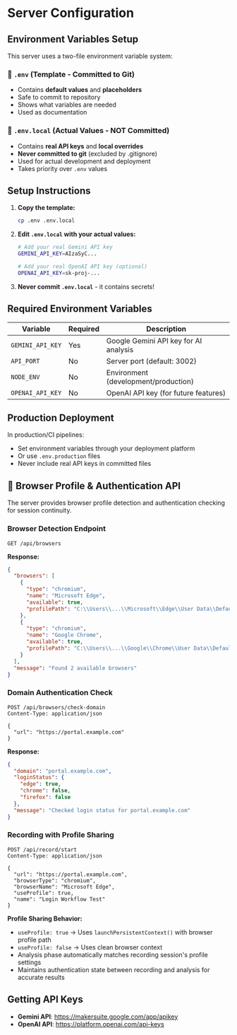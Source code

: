 # Server Configuration

## Environment Variables Setup

This server uses a two-file environment variable system:

### 📄 `.env` (Template - Committed to Git)
- Contains **default values** and **placeholders**
- Safe to commit to repository
- Shows what variables are needed
- Used as documentation

### 📄 `.env.local` (Actual Values - NOT Committed)
- Contains **real API keys** and **local overrides**
- **Never committed to git** (excluded by .gitignore)
- Used for actual development and deployment
- Takes priority over `.env` values

## Setup Instructions

1. **Copy the template:**
   ```bash
   cp .env .env.local
   ```

2. **Edit `.env.local` with your actual values:**
   ```bash
   # Add your real Gemini API key
   GEMINI_API_KEY=AIzaSyC...
   
   # Add your real OpenAI API key (optional)
   OPENAI_API_KEY=sk-proj-...
   ```

3. **Never commit `.env.local`** - it contains secrets!

## Required Environment Variables

| Variable | Required | Description |
|----------|----------|-------------|
| `GEMINI_API_KEY` | Yes | Google Gemini API key for AI analysis |
| `API_PORT` | No | Server port (default: 3002) |
| `NODE_ENV` | No | Environment (development/production) |
| `OPENAI_API_KEY` | No | OpenAI API key (for future features) |

## Production Deployment

In production/CI pipelines:
- Set environment variables through your deployment platform
- Or use `.env.production` files
- Never include real API keys in committed files

## 🔐 Browser Profile & Authentication API

The server provides browser profile detection and authentication checking for session continuity.

### Browser Detection Endpoint
```http
GET /api/browsers
```

**Response:**
```json
{
  "browsers": [
    {
      "type": "chromium",
      "name": "Microsoft Edge", 
      "available": true,
      "profilePath": "C:\\Users\\...\\Microsoft\\Edge\\User Data\\Default"
    },
    {
      "type": "chromium",
      "name": "Google Chrome",
      "available": true, 
      "profilePath": "C:\\Users\\...\\Google\\Chrome\\User Data\\Default"
    }
  ],
  "message": "Found 2 available browsers"
}
```

### Domain Authentication Check
```http
POST /api/browsers/check-domain
Content-Type: application/json

{
  "url": "https://portal.example.com"
}
```

**Response:**
```json
{
  "domain": "portal.example.com",
  "loginStatus": {
    "edge": true,
    "chrome": false,
    "firefox": false
  },
  "message": "Checked login status for portal.example.com"
}
```

### Recording with Profile Sharing
```http
POST /api/record/start
Content-Type: application/json

{
  "url": "https://portal.example.com",
  "browserType": "chromium",
  "browserName": "Microsoft Edge",
  "useProfile": true,
  "name": "Login Workflow Test"
}
```

**Profile Sharing Behavior:**
- `useProfile: true` → Uses `launchPersistentContext()` with browser profile path
- `useProfile: false` → Uses clean browser context  
- Analysis phase automatically matches recording session's profile settings
- Maintains authentication state between recording and analysis for accurate results

## Getting API Keys

- **Gemini API**: https://makersuite.google.com/app/apikey
- **OpenAI API**: https://platform.openai.com/api-keys
